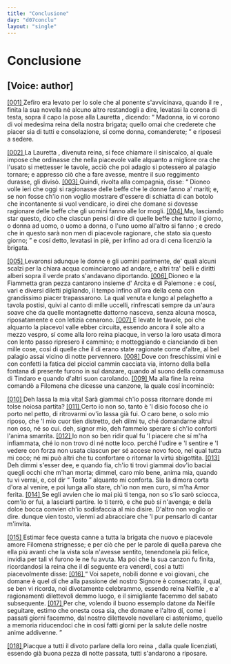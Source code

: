 ```yaml
---
title: "Conclusione"
day: "d07conclu"
layout: "single"
---
```

<div id="d07conclu" type="conclusion" who="author">
 <h1>
  Conclusione
 </h1>
 <p>
  <h2>
   [Voice: author]
  </h2>
 </p>
 <p>
  <a href="{{ site.baseurl }}enDecameron/d07conclu#p07970001" id="p07970001">
   [001]
  </a>
  <name>
   Zefiro
  </name>
  era levato per lo sole che al ponente s'avvicinava, quando il
  <name persref="dioneo" type="person">
   re
  </name>
  , finita la sua novella n&eacute; alcuno altro restandogli a dire, levatasi la corona di testa, sopra il capo la pose alla
  <name persref="lauretta" type="person">
   Lauretta
  </name>
  , dicendo:
  <q direct="unspecified" who="dioneo">
   Madonna, io vi corono di voi medesima reina della nostra brigata; quello omai che crederete che piacer sia di tutti e consolazione, s&iacute; come donna, comanderete;
  </q>
  e riposesi a sedere.
 </p>
 <p>
  <a href="{{ site.baseurl }}enDecameron/d07conclu#p07970002" id="p07970002">
   [002]
  </a>
  La
  <name persref="lauretta" type="person">
   Lauretta
  </name>
  , divenuta reina, si fece chiamare il siniscalco, al quale impose che ordinasse che nella piacevole
  <name placeref="valledonnebrigata-01" type="place">
   valle
  </name>
  alquanto a migliore ora che l'usato si mettesser le tavole, acci&ograve; che poi adagio si potessero al
  <name placeref="palagiobrigata-02" type="place">
   palagio
  </name>
  tornare; e appresso ci&ograve; che a fare avesse, mentre il suo reggimento durasse, gli divis&ograve;.
  <a href="{{ site.baseurl }}enDecameron/d07conclu#p07970003" id="p07970003">
   [003]
  </a>
  Quindi, rivolta alla compagnia, disse:
  <q direct="unspecified" who="lauretta">
   <name persref="dioneo" type="person">
    Dioneo
   </name>
   volle ieri che oggi si ragionasse delle beffe che le donne fanno a' mariti; e, se non fosse ch'io non voglio mostrare d'essere di schiatta di can botolo che incontanente si vuol vendicare, io direi che domane si dovesse ragionare delle beffe che gli uomini fanno alle lor mogli.
   <a href="{{ site.baseurl }}enDecameron/d07conclu#p07970004" id="p07970004">
    [004]
   </a>
   Ma, lasciando star questo, dico che ciascun pensi di
   <seg type="topic">
    dire di quelle beffe che tutto il giorno, o donna ad uomo, o uomo a donna, o l'uno uomo all'altro si fanno
   </seg>
   ; e credo che in questo sar&agrave; non men di piacevole ragionare, che stato sia questo giorno;
  </q>
  e cos&iacute; detto, levatasi in pi&egrave;, per infino ad ora di cena licenzi&ograve; la brigata.
 </p>
 <p>
  <a href="{{ site.baseurl }}enDecameron/d07conclu#p07970005" id="p07970005">
   [005]
  </a>
  Levaronsi adunque le donne e gli uomini parimente, de' quali alcuni scalzi per la chiara acqua cominciarono ad andare, e altri tra' belli e diritti alberi sopra il verde prato s'andavano diportando.
  <a href="{{ site.baseurl }}enDecameron/d07conclu#p07970006" id="p07970006">
   [006]
  </a>
  <name persref="dioneo" type="person">
   Dioneo
  </name>
  e la
  <name persref="fiammetta" type="person">
   Fiammetta
  </name>
  gran pezza cantarono insieme d'
  <name persref="arcita" type="person">
   Arcita
  </name>
  e di
  <name persref="palemone" type="person">
   Palemone
  </name>
  : e cos&iacute;, vari e diversi diletti pigliando, il tempo infino all'ora della cena con grandissimo piacer trapassarono. La qual venuta e lungo al
  <name placeref="laghettobrigata-01" type="place">
   pelaghetto
  </name>
  a tavola postisi, quivi al canto di mille uccelli, rinfrescati sempre da un'aura soave che da quelle montagnette dattorno nasceva, senza alcuna mosca, riposatamente e con letizia cenarono.
  <a href="{{ site.baseurl }}enDecameron/d07conclu#p07970007" id="p07970007">
   [007]
  </a>
  E levate le tavole, poi che alquanto la
  <name placeref="valledonnebrigata-01" type="place">
   piacevol valle
  </name>
  ebber circuita, essendo ancora il sole alto a mezzo vespro, s&iacute; come alla loro
  <name persref="lauretta" type="person">
   reina
  </name>
  piacque, in verso la loro usata dimora con lento passo ripresero il cammino; e motteggiando e cianciando di ben mille cose, cos&iacute; di quelle che il d&iacute; erano state ragionate come d'altre, al
  <name placeref="palagiobrigata-02" type="place">
   bel palagio
  </name>
  assai vicino di notte pervennero.
  <a href="{{ site.baseurl }}enDecameron/d07conclu#p07970008" id="p07970008">
   [008]
  </a>
  Dove con freschissimi vini e con confetti la fatica del picciol cammin cacciata via, intorno della
  <name placeref="fontebrigata-01" type="place">
   bella fontana
  </name>
  di presente furono in sul danzare, quando al suono della cornamusa di
  <name persref="tindaro" type="person">
   Tindaro
  </name>
  e quando d'altri suon carolando.
  <a href="{{ site.baseurl }}enDecameron/d07conclu#p07970009" id="p07970009">
   [009]
  </a>
  Ma alla fine la
  <name>
   reina
  </name>
  comand&ograve; a
  <name persref="filomena" type="person">
   Filomena
  </name>
  che dicesse una canzone, la quale cos&iacute; incominci&ograve;:
 </p>
 <div3 type="song" who="filomena">
  <lg>
   <a href="{{ site.baseurl }}enDecameron/d07conclu#p07970010" id="p07970010">
    [010]
   </a>
   <l>
    Deh lassa la mia vita!
   </l>
   <l>
    Sar&agrave; giammai ch'io possa ritornare
   </l>
   <l>
    donde mi tolse noiosa partita?
   </l>
  </lg>
  <lg>
   <a href="{{ site.baseurl }}enDecameron/d07conclu#p07970011" id="p07970011">
    [011]
   </a>
   <l>
    Certo io non so, tanto &egrave; 'l disio focoso
   </l>
   <l>
    che io porto nel petto,
   </l>
   <l>
    di ritrovarmi ov'io lassa gi&agrave; fui.
   </l>
   <l>
    O caro bene, o solo mio riposo,
   </l>
   <l>
    che 'l mio cuor tien distretto,
   </l>
   <l>
    deh dilmi tu, ch&eacute; domandarne altrui
   </l>
   <l>
    non oso, n&eacute; so cui.
   </l>
   <l>
    deh, signor mio, deh fammelo sperare
   </l>
   <l>
    s&iacute; ch'io conforti l'anima smarrita.
   </l>
  </lg>
  <lg>
   <a href="{{ site.baseurl }}enDecameron/d07conclu#p07970012" id="p07970012">
    [012]
   </a>
   <l>
    Io non so ben ridir qual fu 'l piacere
   </l>
   <l>
    che s&iacute; m'ha infiammata,
   </l>
   <l>
    ch&eacute; io non trovo d&iacute; n&eacute; notte loco.
   </l>
   <l>
    perch&eacute; l'udire e 'l sentire e 'l vedere
   </l>
   <l>
    con forza non usata
   </l>
   <l>
    ciascun per s&eacute; accese novo foco,
   </l>
   <l>
    nel qual tutta mi coco;
   </l>
   <l>
    n&eacute; mi pu&ograve; altri che tu confortare
   </l>
   <l>
    o ritornar la virt&uacute; sbigottita.
   </l>
  </lg>
  <lg>
   <a href="{{ site.baseurl }}enDecameron/d07conclu#p07970013" id="p07970013">
    [013]
   </a>
   <l>
    Deh dimmi s'esser dee, e quando fia,
   </l>
   <l>
    ch'io ti trovi giammai
   </l>
   <l>
    dov'io baciai quegli occhi che m'han morta;
   </l>
   <l>
    dimmel, caro mio bene, anima mia,
   </l>
   <l>
    quando tu vi verrai, e, col dir
    <q direct="unspecified">
     Tosto
    </q>
    alquanto mi conforta.
   </l>
   <l>
    Sia la dimora corta
   </l>
   <l>
    d'ora al venire, e poi lunga allo stare,
   </l>
   <l>
    ch'io non men curo, s&iacute; m'ha Amor ferita.
   </l>
  </lg>
  <lg>
   <a href="{{ site.baseurl }}enDecameron/d07conclu#p07970014" id="p07970014">
    [014]
   </a>
   <l>
    Se egli avvien che io mai pi&uacute; ti tenga,
   </l>
   <l>
    non so s'io sar&ograve; sciocca,
   </l>
   <l>
    com'io or fui, a lasciarti partire.
   </l>
   <l>
    Io ti terr&ograve;, e che pu&ograve; s&iacute; n'avenga;
   </l>
   <l>
    e della dolce bocca
   </l>
   <l>
    convien ch'io sodisfaccia al mio disire.
   </l>
   <l>
    D'altro non voglio or dire.
   </l>
   <l>
    dunque vien tosto, vienmi ad abracciare
   </l>
   <l>
    che 'l pur pensarlo di cantar m'invita.
   </l>
  </lg>
 </div3>
 <p>
  <a href="{{ site.baseurl }}enDecameron/d07conclu#p07970015" id="p07970015">
   [015]
  </a>
  Estimar fece questa canne a tutta la brigata che nuovo e piacevole amore
  <name persref="filomena" type="person">
   Filomena
  </name>
  strignesse; e per ci&ograve; che per le parole di quella pareva che ella pi&uacute; avanti che la vista sola n'avesse sentito, tenendonela pi&uacute; felice, invidia per tali vi furono le ne fu avuta. Ma poi che la sua canzon fu finita, ricordandosi la
  <name persref="lauretta" type="person">
   reina
  </name>
  che il d&iacute; seguente era venerd&iacute;, cos&iacute; a tutti piacevolmente disse:
  <a href="{{ site.baseurl }}enDecameron/d07conclu#p07970016" id="p07970016">
   [016]
  </a>
  <q direct="unspecified" who="lauretta">
   Voi sapete, nobili donne e voi giovani, che domane &egrave; quel d&iacute; che alla passione del nostro Signore &egrave; consecrato, il qual, se ben vi ricorda, noi divotamente celebrammo, essendo reina
   <name persref="neifile" type="person">
    Neifile
   </name>
   , e a' ragionamenti dilettevoli demmo luogo, e il simigliante facemmo del sabato subsequente.
   <a href="{{ site.baseurl }}enDecameron/d07conclu#p07970017" id="p07970017">
    [017]
   </a>
   Per che, volendo il buono essemplo datone da
   <name persref="neifile" type="person">
    Neifile
   </name>
   seguitare, estimo che onesta cosa sia, che domane e l'altro d&iacute;, come i passati giorni facemmo, dal nostro dilettevole novellare ci asteniamo, quello a memoria riducendoci che in cos&iacute; fatti giorni per la salute delle nostre anime addivenne.
  </q>
 </p>
 <p>
  <a href="{{ site.baseurl }}enDecameron/d07conclu#p07970018" id="p07970018">
   [018]
  </a>
  Piacque a tutti il divoto parlare della loro
  <name persref="lauretta" type="person">
   reina
  </name>
  , dalla quale licenziati, essendo gi&agrave; buona pezza di notte passata, tutti s'andarono a riposare.
 </p>
</div>